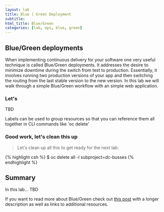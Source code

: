 ```yaml
---
layout: lab
title: Blue | Green Deployment
subtitle: 
html_title: Blue/Green
categories: [lab, ops, blue, green]
---
```


## Blue/Green deployments
When implementing continuous delivery for your software one very useful technique is called Blue/Green deployments.  It addresses the desire to minimize downtime during the switch from test to production.  Essentially, it involves running two production versions of your app and then switching the routing from the last stable version to the new version.  In this lab we will walk through a simple Blue/Green workflow with an simple web application.

### Let's 
TBD

<i class="fa fa-info-circle"></i> Labels can be used to group resources so that you can reference them all together in CLI commands like 'oc delete'

### Good work, let's clean this up
> <i class="fa fa-terminal"></i> Let's clean up all this to get ready for the next lab:

{% highlight csh %}
$ oc delete all -l subproject=dc-busses
{% endhighlight %}


## Summary
In this lab... TBD

If you want to read more about Blue/Green check out [this post][1] with a longer description as well as links to additional resources.

[1]: http://martinfowler.com/bliki/BlueGreenDeployment.html
